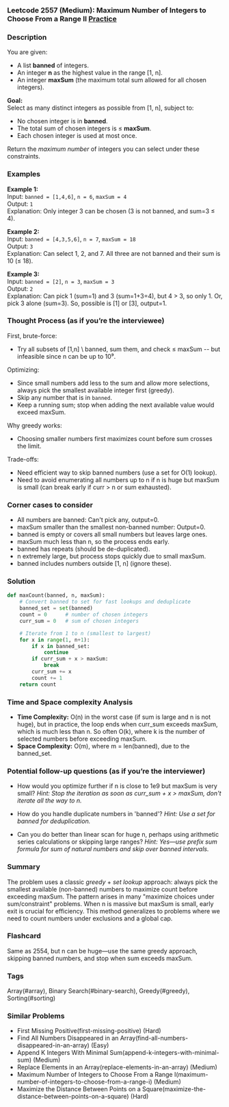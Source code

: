 ### Leetcode 2557 (Medium): Maximum Number of Integers to Choose From a Range II [Practice](https://leetcode.com/problems/maximum-number-of-integers-to-choose-from-a-range-ii)

### Description  
You are given:
- A list **banned** of integers.
- An integer **n** as the highest value in the range [1, n].
- An integer **maxSum** (the maximum total sum allowed for all chosen integers).

**Goal:**  
Select as many distinct integers as possible from [1, n], subject to:
- No chosen integer is in **banned**.
- The total sum of chosen integers is ≤ **maxSum**.
- Each chosen integer is used at most once.

Return the *maximum number* of integers you can select under these constraints.

### Examples  

**Example 1:**  
Input: `banned = [1,4,6]`, `n = 6`, `maxSum = 4`  
Output: `1`  
Explanation: Only integer 3 can be chosen (3 is not banned, and sum=3 ≤ 4).

**Example 2:**  
Input: `banned = [4,3,5,6]`, `n = 7`, `maxSum = 18`  
Output: `3`  
Explanation: Can select 1, 2, and 7. All three are not banned and their sum is 10 (≤ 18).

**Example 3:**  
Input: `banned = [2]`, `n = 3`, `maxSum = 3`  
Output: `2`  
Explanation: Can pick 1 (sum=1) and 3 (sum=1+3=4), but 4 > 3, so only 1. Or, pick 3 alone (sum=3). So, possible is [1] or [3], output=1.

### Thought Process (as if you’re the interviewee)  

First, brute-force:
- Try all subsets of [1,n] \ banned, sum them, and check ≤ maxSum -- but infeasible since n can be up to 10⁹.

Optimizing:
- Since small numbers add less to the sum and allow more selections, always pick the smallest available integer first (greedy).
- Skip any number that is in `banned`.
- Keep a running sum; stop when adding the next available value would exceed maxSum.

Why greedy works:
- Choosing smaller numbers first maximizes count before sum crosses the limit.

Trade-offs:
- Need efficient way to skip banned numbers (use a set for O(1) lookup).
- Need to avoid enumerating all numbers up to n if n is huge but maxSum is small (can break early if curr > n or sum exhausted).

### Corner cases to consider  
- All numbers are banned: Can't pick any, output=0.
- maxSum smaller than the smallest non-banned number: Output=0.
- banned is empty or covers all small numbers but leaves large ones.
- maxSum much less than n, so the process ends early.
- banned has repeats (should be de-duplicated).
- n extremely large, but process stops quickly due to small maxSum.
- banned includes numbers outside [1, n] (ignore these).

### Solution

```python
def maxCount(banned, n, maxSum):
    # Convert banned to set for fast lookups and deduplicate
    banned_set = set(banned)
    count = 0      # number of chosen integers
    curr_sum = 0   # sum of chosen integers

    # Iterate from 1 to n (smallest to largest)
    for x in range(1, n+1):
        if x in banned_set:
            continue
        if curr_sum + x > maxSum:
            break
        curr_sum += x
        count += 1
    return count
```

### Time and Space complexity Analysis  

- **Time Complexity:** O(n) in the worst case (if sum is large and n is not huge), but in practice, the loop ends when curr_sum exceeds maxSum, which is much less than n. So often O(k), where k is the number of selected numbers before exceeding maxSum.
- **Space Complexity:** O(m), where m = len(banned), due to the banned_set.

### Potential follow-up questions (as if you’re the interviewer)  

- How would you optimize further if n is close to 1e9 but maxSum is very small?
  *Hint: Stop the iteration as soon as curr_sum + x > maxSum, don't iterate all the way to n.*

- How do you handle duplicate numbers in 'banned'?
  *Hint: Use a set for banned for deduplication.*

- Can you do better than linear scan for huge n, perhaps using arithmetic series calculations or skipping large ranges?
  *Hint: Yes—use prefix sum formula for sum of natural numbers and skip over banned intervals.*

### Summary
The problem uses a classic *greedy* + *set lookup* approach: always pick the smallest available (non-banned) numbers to maximize count before exceeding maxSum. The pattern arises in many "maximize choices under sum/constraint" problems. When n is massive but maxSum is small, early exit is crucial for efficiency. This method generalizes to problems where we need to count numbers under exclusions and a global cap.


### Flashcard
Same as 2554, but n can be huge—use the same greedy approach, skipping banned numbers, and stop when sum exceeds maxSum.

### Tags
Array(#array), Binary Search(#binary-search), Greedy(#greedy), Sorting(#sorting)

### Similar Problems
- First Missing Positive(first-missing-positive) (Hard)
- Find All Numbers Disappeared in an Array(find-all-numbers-disappeared-in-an-array) (Easy)
- Append K Integers With Minimal Sum(append-k-integers-with-minimal-sum) (Medium)
- Replace Elements in an Array(replace-elements-in-an-array) (Medium)
- Maximum Number of Integers to Choose From a Range I(maximum-number-of-integers-to-choose-from-a-range-i) (Medium)
- Maximize the Distance Between Points on a Square(maximize-the-distance-between-points-on-a-square) (Hard)